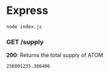 # Express

```
node index.js
```

### GET /supply

**200**: Returns the total supply of ATOM

```
256001235.306406
```